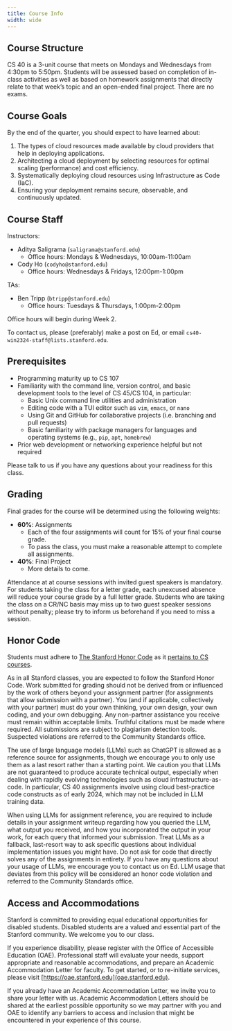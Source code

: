 ```yaml
---
title: Course Info
width: wide
---
```


## Course Structure

CS 40 is a 3-unit course that meets on Mondays and Wednesdays from 4:30pm to 5:50pm. Students will be assessed based on completion of in-class activities as well as based on homework assignments that directly relate to that week’s topic and an open-ended final project. There are no exams.

## Course Goals

By the end of the quarter, you should expect to have learned about:

1. The types of cloud resources made available by cloud providers that help in deploying applications.
2. Architecting a cloud deployment by selecting resources for optimal scaling (performance) and cost efficiency.
3. Systematically deploying cloud resources using Infrastructure as Code (IaC).
4. Ensuring your deployment remains secure, observable, and continuously updated.

## Course Staff

Instructors:

* Aditya Saligrama (`saligrama@stanford.edu`)
  - Office hours: Mondays & Wednesdays, 10:00am-11:00am
* Cody Ho (`codyho@stanford.edu`)
  - Office hours: Wednesdays & Fridays, 12:00pm-1:00pm

TAs:

* Ben Tripp (`btripp@stanford.edu`)
  - Office hours: Tuesdays & Thursdays, 1:00pm-2:00pm

Office hours will begin during Week 2.

To contact us, please (preferably) make a post on Ed, or email `cs40-win2324-staff@lists.stanford.edu`.

## Prerequisites

* Programming maturity up to CS 107
* Familiarity with the command line, version control, and basic development tools to the level of CS 45/CS 104, in particular:
  - Basic Unix command line utilities and administration
  - Editing code with a TUI editor such as `vim`, `emacs`, or `nano`
  - Using Git and GitHub for collaborative projects (i.e. branching and pull requests)
  - Basic familiarity with package managers for languages and operating systems (e.g., `pip`, `apt`, `homebrew`)
* Prior web development or networking experience helpful but not required

Please talk to us if you have any questions about your readiness for this class.

## Grading

Final grades for the course will be determined using the following weights:

* **60%**: Assignments
  - Each of the four assignments will count for 15% of your final course grade.
  - To pass the class, you must make a reasonable attempt to complete all assignments.
* **40%**: Final Project
  - More details to come.

Attendance at at course sessions with invited guest speakers is mandatory. For students taking the class for a letter grade, each unexcused absence will reduce your course grade by a full letter grade. Students who are taking the class on a CR/NC basis may miss up to two guest speaker sessions without penalty; please try to inform us beforehand if you need to miss a session.

## Honor Code

Students must adhere to [The Stanford Honor Code](https://communitystandards.stanford.edu/policies-and-guidance/honor-code) as it [pertains to CS courses](http://web.stanford.edu/class/archive/cs/cs106b/cs106b.1164/handouts/honor-code.pdf).

As in all Stanford classes, you are expected to follow the Stanford Honor Code. Work submitted for grading should not be derived from or influenced by the work of others beyond your assignment partner (for assignments that allow submission with a partner). You (and if applicable, collectively with your partner) must do your own thinking, your own design, your own coding, and your own debugging. Any non-partner assistance you receive must remain within acceptable limits. Truthful citations must be made where required. All submissions are subject to plagiarism detection tools. Suspected violations are referred to the Community Standards office.

The use of large language models (LLMs) such as ChatGPT is allowed as a reference source for assignments, though we encourage you to only use them as a last resort rather than a starting point. We caution you that LLMs are not guaranteed to produce accurate technical output, especially when dealing with rapidly evolving technologies such as cloud infrastructure-as-code. In particular, CS 40 assignments involve using cloud best-practice code constructs as of early 2024, which may not be included in LLM training data.

When using LLMs for assignment reference, you are required to include details in your assignment writeup regarding how you queried the LLM, what output you received, and how you incorporated the output in your work, for each query that informed your submission. Treat LLMs as a fallback, last-resort way to ask specific questions about individual implementation issues you might have. Do not ask for code that directly solves any of the assignments in entirety. If you have any questions about your usage of LLMs, we encourage you to contact us on Ed. LLM usage that deviates from this policy will be considered an honor code violation and referred to the Community Standards office.

## Access and Accommodations

Stanford is committed to providing equal educational opportunities for disabled students. Disabled students are a valued and essential part of the Stanford community. We welcome you to our class.

If you experience disability, please register with the Office of Accessible Education (OAE). Professional staff will evaluate your needs, support appropriate and reasonable accommodations, and prepare an Academic Accommodation Letter for faculty. To get started, or to re-initiate services, please visit [https://oae.stanford.edu](oae.stanford.edu).

If you already have an Academic Accommodation Letter, we invite you to share your letter with us. Academic Accommodation Letters should be shared at the earliest possible opportunity so we may partner with you and OAE to identify any barriers to access and inclusion that might be encountered in your experience of this course.